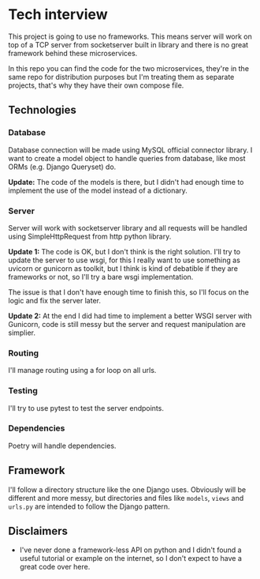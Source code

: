 # Tech interview
This project is going to use no frameworks. This means server will work on top of a TCP server from socketserver built in library and there is no great framework behind these microservices.

In this repo you can find the code for the two microservices, they're in the same repo for distribution purposes but I'm treating them as separate projects, that's why they have their own compose file.

## Technologies 

### Database
Database connection will be made using MySQL official connector library.
I want to create a model object to handle queries from database, like most ORMs (e.g. Django Queryset) do.

**Update:**
The code of the models is there, but I didn't had enough time to implement the use of the model instead of a dictionary.

### Server
Server will work with socketserver library and all requests will be handled using SimpleHttpRequest from http python library.

**Update 1:**
The code is OK, but I don't think is the right solution. I'll try to update the server to use wsgi, for this I really want to use something as uvicorn or gunicorn as toolkit, but I think is kind of debatible if they are frameworks or not, so I'll try a bare wsgi implementation.

The issue is that I don't have enough time to finish this, so I'll focus on the logic and fix the server later.

**Update 2:**
At the end I did had time to implement a better WSGI server with Gunicorn, code is still messy but the server and request manipulation are simplier.

### Routing
I'll manage routing using a for loop on all urls.

### Testing
I'll try to use pytest to test the server endpoints.

### Dependencies
Poetry will handle dependencies.

## Framework
I'll follow a directory structure like the one Django uses. Obviously will be different and more messy, but directories and files like `models`, `views` and `urls.py` are intended to follow the Django pattern.

## Disclaimers
- I've never done a framework-less API on python and I didn't found a useful tutorial or example on the internet, so I don't expect to have a great code over here.
